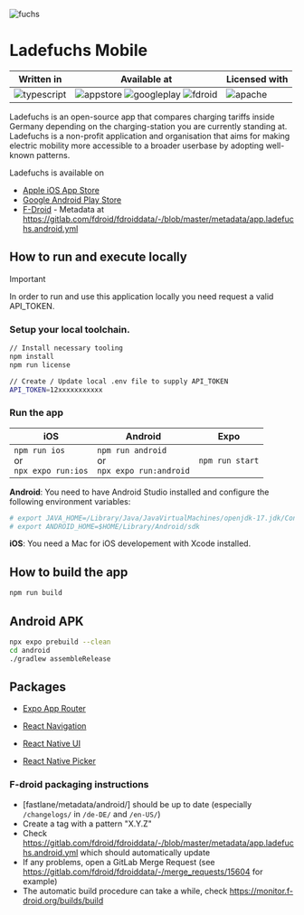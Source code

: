 ![fuchs](https://github.com/user-attachments/assets/9ebc8045-7652-4389-a7c9-f49233d35c57)

# Ladefuchs Mobile

<table>
  <thead>
  <th>Written in</th>
  <th>Available at</th>
  <th>Licensed with</th>
  </thead>
  <td>
    <img alt="typescript" src="https://img.shields.io/badge/-typescript-3178C6?style=flat-square&logo=typescript&logoColor=white" />
  </td>
  <td>
    <img alt="appstore" src="https://img.shields.io/badge/-AppStore-0D96F6?style=flat-square&logo=appstore&logoColor=white" />
    <img alt="googleplay" src="https://img.shields.io/badge/-GooglePlay-414141?style=flat-square&logo=googleplay&logoColor=white" />
    <img alt="fdroid" src="https://img.shields.io/badge/-FDroid-1976D2?style=flat-square&logo=fdroid&logoColor=white" />
  </td>
  <td>
    <img alt="apache" src="https://img.shields.io/badge/-Apache2-D22128?style=flat-square&logo=apache&logoColor=white" />
  </td>
</table>

Ladefuchs is an open-source app that compares charging tariffs inside Germany depending on the charging-station you are currently standing at. Ladefuchs is a non-profit application and organisation that aims for making electric mobility more accessible to a broader userbase by adopting well-known patterns.

Ladefuchs is available on

- [Apple iOS App Store](https://apps.apple.com/de/app/ladefuchs/id1522882164)
- [Google Android Play Store](https://play.google.com/store/apps/details?id=app.ladefuchs.android)
- [F-Droid](https://f-droid.org/de/packages/app.ladefuchs.android/) - Metadata at https://gitlab.com/fdroid/fdroiddata/-/blob/master/metadata/app.ladefuchs.android.yml

## How to run and execute locally

> [!IMPORTANT]
> In order to run and use this application locally you need request a valid API_TOKEN.

### Setup your local toolchain.

```bash
// Install necessary tooling
npm install
npm run license

// Create / Update local .env file to supply API_TOKEN
API_TOKEN=12xxxxxxxxxxx
```

### Run the app

| iOS                                           | Android                                               | Expo            |
| --------------------------------------------- | ----------------------------------------------------- | --------------- |
| `npm run ios`<br />or<br />`npx expo run:ios` | `npm run android`<br />or<br />`npx expo run:android` | `npm run start` |

**Android**: You need to have Android Studio installed and configure the following environment variables:

```sh
# export JAVA_HOME=/Library/Java/JavaVirtualMachines/openjdk-17.jdk/Contents/Home
# export ANDROID_HOME=$HOME/Library/Android/sdk
```

**iOS**: You need a Mac for iOS developement with Xcode installed.

## How to build the app

```bash
npm run build
```

## Android APK

```bash
npx expo prebuild --clean
cd android
./gradlew assembleRelease
```

## Packages

- [Expo App Router](https://docs.expo.dev/router/create-pages/)
- [React Navigation](https://reactnavigation.org/docs/header-buttons)

- [React Native UI](https://reactnativeelements.com/)
- [React Native Picker](https://github.com/react-native-picker/picker)

### F-droid packaging instructions

- [fastlane/metadata/android/] should be up to date (especially `/changelogs/` in `/de-DE/` and `/en-US/`)
- Create a tag with a pattern "X.Y.Z"
- Check https://gitlab.com/fdroid/fdroiddata/-/blob/master/metadata/app.ladefuchs.android.yml which should automatically update
- If any problems, open a GitLab Merge Request (see https://gitlab.com/fdroid/fdroiddata/-/merge_requests/15604 for example)
- The automatic build procedure can take a while, check https://monitor.f-droid.org/builds/build
